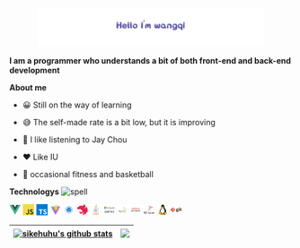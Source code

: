 <p align="center"><a href="https://github.com/wangqiJava"><img width="80%" alt="Hello, I'm Anurag. I do open source!" src="./images/header.svg" /></a></p>

**I am a programmer who understands a bit of both front-end and back-end development**

**About me**

- 😀 Still on the way of learning

- 😅 The self-made rate is a bit low, but it is improving

- 🎵 I like listening to Jay Chou

- ❤️ Like IU

- 💪 occasional fitness and basketball

**Technologys** ![spell](https://img.shields.io/badge/spell-lightgrey)

<code><img height="20" alt="vue" src="https://raw.githubusercontent.com/github/explore/main/topics/vue/vue.png"></code>
<code><img height="20" alt="javascript" src="https://raw.githubusercontent.com/github/explore/main/topics/javascript/javascript.png"></code>
<code><img height="20" alt="typescript" src="https://raw.githubusercontent.com/github/explore/main/topics/typescript/typescript.png"></code>
<code><img height="20" alt="vite" src="https://raw.githubusercontent.com/github/explore/main/topics/vite/vite.png"></code>
<code><img height="20" alt="webpack" src="https://raw.githubusercontent.com/github/explore/main/topics/webpack/webpack.png"></code>
<code><img height="20" alt="nestjs" src="https://raw.githubusercontent.com/github/explore/main/topics/nestjs/nestjs.png"></code>
<code><img height="20" alt="java" src="https://raw.githubusercontent.com/github/explore/main/topics/java/java.png"></code>
<code><img height="20" alt="aspnet" src="https://raw.githubusercontent.com/github/explore/main/topics/aspnet/aspnet.png"></code>
<code><img height="20" alt="mysql" src="https://raw.githubusercontent.com/github/explore/main/topics/mysql/mysql.png"></code>
<code><img height="20" alt="oracle-database" src="https://raw.githubusercontent.com/github/explore/main/topics/oracle-database/oracle-database.png"></code>
<code><img height="20" alt="sql-server" src="https://raw.githubusercontent.com/github/explore/main/topics/sql-server/sql-server.png"></code>
<code><img height="20" alt="linux" src="https://raw.githubusercontent.com/github/explore/main/topics/linux/linux.png"></code>
<code><img height="20" alt="git" src="https://raw.githubusercontent.com/github/explore/main/topics/git/git.png"></code>


| <a href="https://github.com/wangqiJava"><img align="center" src="https://github-readme-stats.vercel.app/api?username=wangqiJava&show_icons=true&include_all_commits=true&theme=buefy&hide_border=true" alt="sikehuhu's github stats" /></a> | <a href="https://github.com/wangqiJava"><img align="center" src="https://github-readme-stats.vercel.app/api/top-langs/?username=wangqiJava&layout=compact&theme=buefy&hide_border=true" /></a> |
| ------------- | ------------- |
